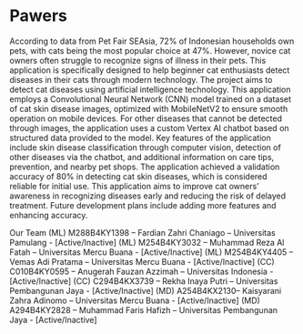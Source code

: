 # Pawers
According to data from Pet Fair SEAsia, 72% of Indonesian households own pets, with cats being the most popular choice at 47%. However, novice cat owners often struggle to recognize signs of illness in their pets. This application is specifically designed to help beginner cat enthusiasts detect diseases in their cats through modern technology.
The project aims to detect cat diseases using artificial intelligence technology. This application employs a Convolutional Neural Network (CNN) model trained on a dataset of cat skin disease images, optimized with MobileNetV2 to ensure smooth operation on mobile devices. For other diseases that cannot be detected through images, the application uses a custom Vertex AI chatbot based on structured data provided to the model.
Key features of the application include skin disease classification through computer vision, detection of other diseases via the chatbot, and additional information on care tips, prevention, and nearby pet shops. The application achieved a validation accuracy of 80% in detecting cat skin diseases, which is considered reliable for initial use.
This application aims to improve cat owners’ awareness in recognizing diseases early and reducing the risk of delayed treatment. Future development plans include adding more features and enhancing accuracy.


Our Team
(ML) M288B4KY1398 – Fardian Zahri Chaniago – Universitas Pamulang - [Active/Inactive]
(ML) M254B4KY3032 – Muhammad Reza Al Fatah – Universitas Mercu Buana - [Active/Inactive]
(ML) M254B4KY4405 – Vemas Adi Pratama – Universitas Mercu Buana - [Active/Inactive]
(CC) C010B4KY0595  – Anugerah Fauzan Azzimah – Universitas Indonesia - [Active/Inactive]
(CC) C294B4KX3739 – Rekha Inaya Putri – Universitas Pembangunan Jaya - [Active/Inactive]
(MD) A254B4KX2130– Kaisyarani Zahra Adinomo – Universitas Mercu Buana - [Active/Inactive]
(MD) A294B4KY2828 – Muhammad Faris Hafizh – Universitas Pembangunan Jaya - [Active/Inactive]
